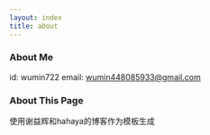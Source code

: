```yaml
---
layout: index
title: about
---
```


### About Me ###

id: wumin722
email: wumin448085933@gmail.com

### About This Page
使用谢益辉和hahaya的博客作为模板生成
